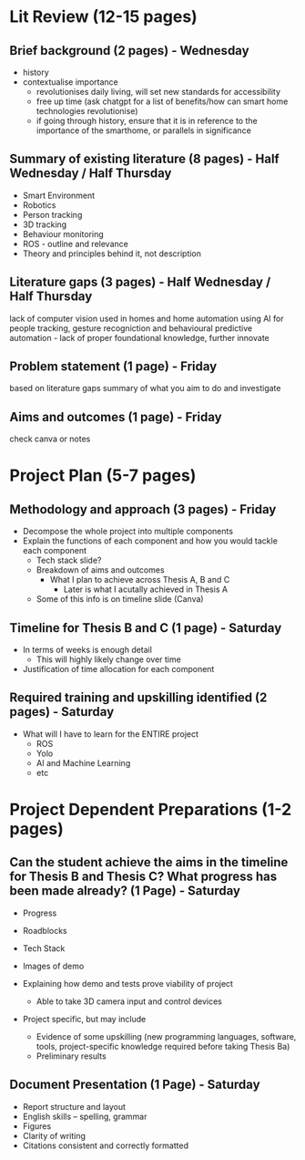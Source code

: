 # Lit Review (12-15 pages)

## Brief background (2 pages) - Wednesday
- history
- contextualise importance
    - revolutionises daily living, will set new standards for accessibility
    - free up time (ask chatgpt for a list of benefits/how can smart home technologies revolutionise) 
    - if going through history, ensure that it is in reference to the importance of the smarthome, or parallels in significance

## Summary of existing literature (8 pages) - Half Wednesday / Half Thursday
- Smart Environment
- Robotics
- Person tracking
- 3D tracking
- Behaviour monitoring
- ROS - outline and relevance
- Theory and principles behind it, not description

## Literature gaps (3 pages) - Half Wednesday / Half Thursday
lack of computer vision used in homes and home automation
using AI for people tracking, gesture recogniction and behavioural predictive automation - lack of proper foundational knowledge, further innovate

## Problem statement (1 page) - Friday
based on literature gaps
summary of what you aim to do and investigate

## Aims and outcomes (1 page) - Friday
check canva or notes

# Project Plan (5-7 pages)

## Methodology and approach (3 pages) - Friday
- Decompose the whole project into multiple components
- Explain the functions of each component and how you would tackle each component
    - Tech stack slide?
    - Breakdown of aims and outcomes
        - What I plan to achieve across Thesis A, B and C
            - Later is what I acutally achieved in Thesis A
    - Some of this info is on timeline slide (Canva)

## Timeline for Thesis B and C (1 page) - Saturday
- In terms of weeks is enough detail
    - This will highly likely change over time
- Justification of time allocation for each component

## Required training and upskilling identified (2 pages) - Saturday
- What will I have to learn for the ENTIRE project
    - ROS
    - Yolo
    - AI and Machine Learning
    - etc

# Project Dependent Preparations (1-2 pages)

## Can the student achieve the aims in the timeline for Thesis B and Thesis C? What progress has been made already? (1 Page) - Saturday
- Progress
- Roadblocks
- Tech Stack
- Images of demo
- Explaining how demo and tests prove viability of project
    - Able to take 3D camera input and control devices

- Project specific, but may include
    - Evidence of some upskilling (new programming languages, software, tools, project-specific knowledge required before taking Thesis Ba)
    - Preliminary results 

## Document Presentation (1 Page) - Saturday
- Report structure and layout
- English skills – spelling, grammar
- Figures
- Clarity of writing
- Citations consistent and correctly formatted